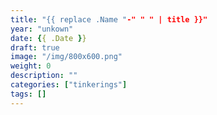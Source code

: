 ```yaml
---
title: "{{ replace .Name "-" " " | title }}"
year: "unkown"
date: {{ .Date }}
draft: true
image: "/img/800x600.png"
weight: 0
description: ""
categories: ["tinkerings"]
tags: []
---
```

